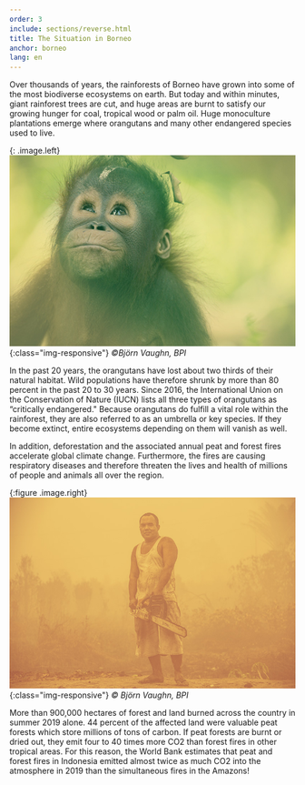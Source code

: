 ```yaml
---
order: 3
include: sections/reverse.html
title: The Situation in Borneo 
anchor: borneo
lang: en
---
```

Over thousands of years, the rainforests of Borneo have grown into some of the most biodiverse ecosystems on earth. But today and within minutes, giant rainforest trees are cut, and huge areas are burnt to satisfy our growing hunger for coal, tropical wood or palm oil. Huge monoculture plantations emerge where orangutans and many other endangered species used to live. 

{: .image.left}
![image-title-here](/assets/img/baby-ou-color-sm.jpg){:class="img-responsive"}
_&copy;Björn Vaughn, BPI_

In the past 20 years, the orangutans have lost about two thirds of their natural habitat. Wild populations have therefore shrunk by more than 80 percent in the past 20 to 30 years. Since 2016, the International Union on the Conservation of Nature (IUCN) lists all three types of orangutans as “critically endangered." Because orangutans do fulfill a vital role within the rainforest, they are also referred to as an umbrella or key species. If they become extinct, entire ecosystems depending on them will vanish as well.  

In addition, deforestation and the associated annual peat and forest fires accelerate global climate change. Furthermore, the fires are causing respiratory diseases and therefore threaten the lives and health of millions of people and animals all over the region.  

{:figure .image.right}
![image-title-here](/assets/img/chainsaw.jpg){:class="img-responsive"}
_&copy; Björn Vaughn, BPI_

More than 900,000 hectares of forest and land burned across the country in summer 2019 alone. 44 percent of the affected land were valuable peat forests which store millions of tons of carbon. If peat forests are burnt or dried out, they emit four to 40 times more CO2 than forest fires in other tropical areas. For this reason, the World Bank estimates that peat and forest fires in Indonesia emitted almost twice as much CO2 into the atmosphere in 2019 than the simultaneous fires in the Amazons!
